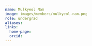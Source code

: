 ```yaml
---
name: Mulkyeol Nam
image: images/members/mulkyeol-nam.png
role: undergrad
aliases:
links:
  home-page: 
  orcid: 
---
```

